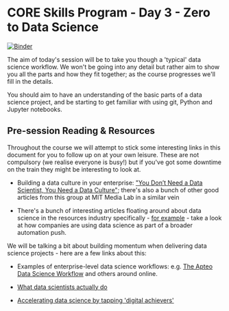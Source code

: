 # CORE Skills Program - Day 3 - Zero to Data Science

[![Binder](https://mybinder.org/badge.svg)](https://mybinder.org/v2/gh/core-skills/03-zero-to-data-science.git/master)

The aim of today's session will be to take you though a 'typical' data science workflow. We won't be going into any detail but rather aim to show you all the parts and how they fit together; as the course progresses we'll fill in the details.

You should aim to have an understanding of the basic parts of a data science project, and be starting to get familiar with using git, Python and Jupyter notebooks.

## Pre-session Reading & Resources

Throughout the course we will attempt to stick some interesting links in this document for you to follow up on at your own leisure. These are not compulsory (we realise everyone is busy!) but if you've got some downtime on the train they might be interesting to look at.

- Building a data culture in your enterprise: ["You Don’t Need a Data Scientist, You Need a Data Culture"](https://datatherapy.org/2017/12/06/building-a-data-culture/); there's also a bunch of other good articles from this group at MIT Media Lab in a similar vein

- There's a bunch of interesting articles floating around about data science in the resources industry specifically - [for example](https://www.forbes.com/sites/bernardmarr/2018/09/07/the-4th-industrial-revolution-how-mining-companies-are-using-ai-machine-learning-and-robots/#20d32924497e) - take a look at how companies are using data science as part of a broader automation push.

We will be talking a bit about building momentum when delivering data science projects - here are a few links about this:

- Examples of enterprise-level data science workflows: e.g. [The Apteo Data Science Workflow](https://medium.com/apteo/our-data-science-workflow-b974f30a124d) and others around online.

- [What data scientists actually do](https://hbr.org/2018/08/what-data-scientists-really-do-according-to-35-data-scientists)

- [Accelerating data science by tapping 'digital achievers'](https://www.forbes.com/sites/ellevate/2018/08/24/five-ways-to-accelerate-digital-transformation-by-tapping-digital-achievers)
